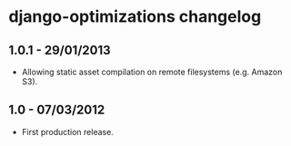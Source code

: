 django-optimizations changelog
==============================


1.0.1 - 29/01/2013
------------------

* Allowing static asset compilation on remote filesystems (e.g. Amazon S3).
     
     
1.0 - 07/03/2012
------------------

* First production release.